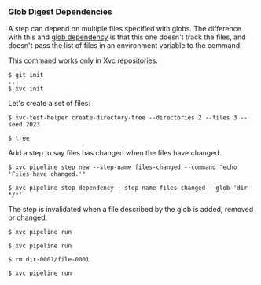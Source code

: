 ### Glob Digest Dependencies

A step can depend on multiple files specified with globs. The difference with
this and [glob dependency](./xvc-pipeline-step-dependency-glob.md) is that this
one doesn't track the files, and doesn't pass the list of files in an
environment variable to the command.

This command works only in Xvc repositories.

```console
$ git init
...
$ xvc init
```

Let's create a set of files:

```console
$ xvc-test-helper create-directory-tree --directories 2 --files 3 --seed 2023

$ tree
```

Add a step to say files has changed when the files have changed.

```console
$ xvc pipeline step new --step-name files-changed --command "echo 'Files have changed.'"

$ xvc pipeline step dependency --step-name files-changed --glob 'dir-*/*'

```

The step is invalidated when a file described by the glob is added, removed or changed.

```console
$ xvc pipeline run

$ xvc pipeline run

```

```console
$ rm dir-0001/file-0001

$ xvc pipeline run
```
